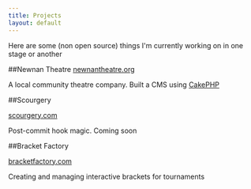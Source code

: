 ```yaml
---
title: Projects
layout: default
---
```

Here are some (non open source) things I'm currently working on in one stage or another
            
##Newnan Theatre
[newnantheatre.org][1]

A local community theatre company. Built a CMS using [CakePHP][2]

##Scourgery

[scourgery.com][3]

Post-commit hook magic. Coming soon

##Bracket Factory

[bracketfactory.com][4]

Creating and managing interactive brackets for tournaments

[1]: http://newnantheatre.org
[2]: http://cakephp.org
[3]: http://scourgery.com
[4]: http://bracketfactory.com